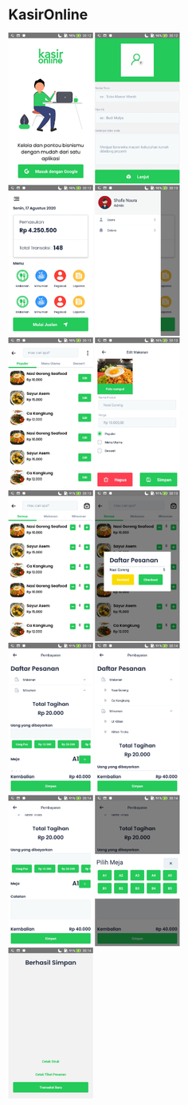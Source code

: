 # KasirOnline

<img src="./src/assets/screenshot/screen1.jpg" width="170">
<img src="./src/assets/screenshot/screen2.jpg" width="170">
<img src="./src/assets/screenshot/screen3.jpg" width="170">
<img src="./src/assets/screenshot/screen4.jpg" width="170">
<img src="./src/assets/screenshot/screen5.jpg" width="170">
<img src="./src/assets/screenshot/screen6.jpg" width="170">
<img src="./src/assets/screenshot/screen7.jpg" width="170">
<img src="./src/assets/screenshot/screen8.jpg" width="170">
<img src="./src/assets/screenshot/screen9.jpg" width="170">
<img src="./src/assets/screenshot/screen10.jpg" width="170">
<img src="./src/assets/screenshot/screen11.jpg" width="170">
<img src="./src/assets/screenshot/screen12.jpg" width="170">
<img src="./src/assets/screenshot/screen13.jpg" width="170">
